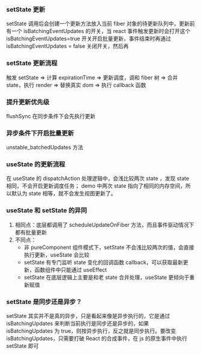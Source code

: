 ### setState 更新

setState 调用后会创建一个更新方法放入当前 fiber 对象的待更新队列中，更新前有一个 isBatchingEventUpdates 的开关，当 react 事件触发更新时会打开这个 isBatchingEventUpdates=true 开关开启批量更新，事件结束时再通过 isBatchingEventUpdates = false 关闭开关，然后再

### setState 更新流程

触发 setState => 计算 expirationTime => 更新调度，调和 fiber 树 => 合并 state，执行 render => 替换真实 dom => 执行 callback 函数

### 提升更新优先级

flushSync 在同步条件下会先执行更新

### 异步条件下开启批量更新

unstable_batchedUpdates 方法

### useState 的更新流程

在 useState 的 dispatchAction 处理逻辑中，会浅比较两次 state ，发现 state 相同，不会开启更新调度任务； demo 中两次 state 指向了相同的内存空间，所以默认为 state 相等，就不会发生视图更新了。

### useState 和 setState 的异同

1. 相同点：底层都调用了 scheduleUpdateOnFiber 方法，而且事件驱动情况下都有批量更新
2. 不同点：
   - 非 pureComponent 组件模式下，setState 不会浅比较两次的值，会直接执行更新，useState 会比较
   - setState 有专门监听 state 变化的回调函数 callback，可以获取最新更新，函数组件中只能通过 useEffect
   - setState 在底层逻辑上主要是和老 state 合并处理，useState 更倾向于重新赋值

### setState 是同步还是异步？

setState 其实并不是真的异步，只是看起来像是异步执行的，它是通过 isBatchingUpdates 来判断当前执行是同步还是异步的，如果 isBatchingUpdates 为 true，则按异步执行，反之就是同步执行。要改变 isBatchingUpdates，只需要打破 React 的合成事件，在 js 的原生事件中执行 setState 即可
